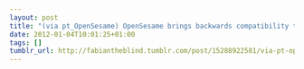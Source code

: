 ```yaml
---
layout: post
title: "(via pt_OpenSesame) OpenSesame brings backwards compatibility to After Effects, exporting projects that can be opened in any version from CS3 or later. Projects are exported as human readable text files that can also be edited in a text editor or spreadsheet in various ways, such as changing text layers, colors, footage and file paths."
date: 2012-01-04T10:01:25+01:00
tags: []
tumblr_url: http://fabiantheblind.tumblr.com/post/15288922581/via-pt-opensesame-opensesame-brings-backwards
---
```

